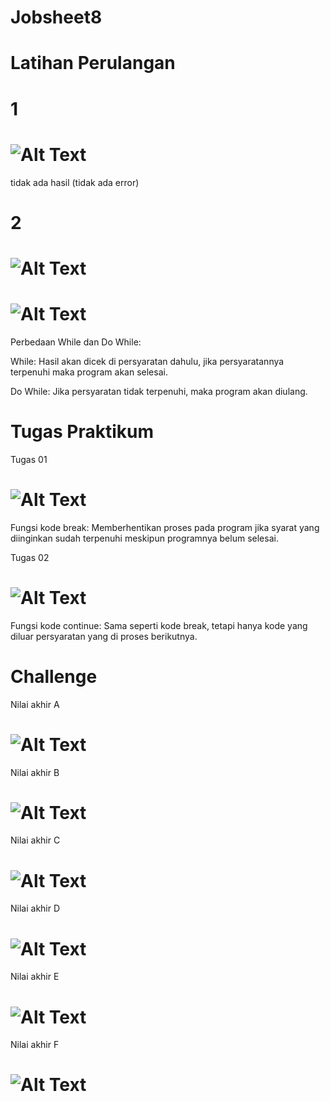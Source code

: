# Jobsheet8

# Latihan Perulangan

# 1
# ![Alt Text](https://github.com/necha28/Jobsheet8/blob/master/LatihanPerulangan.PNG)
tidak ada hasil (tidak ada error)

# 2
# ![Alt Text](https://github.com/necha28/Jobsheet8/blob/master/while.PNG)
# ![Alt Text](https://github.com/necha28/Jobsheet8/blob/master/DoWhile.PNG)
Perbedaan While dan Do While:

While: Hasil akan dicek di persyaratan dahulu, jika persyaratannya terpenuhi maka program akan selesai.

Do While: Jika persyaratan tidak terpenuhi, maka program akan diulang.

# Tugas Praktikum
Tugas 01
# ![Alt Text](https://github.com/necha28/Jobsheet8/blob/master/tugas01.PNG)
Fungsi kode break:
Memberhentikan proses pada program jika syarat yang diinginkan sudah terpenuhi meskipun programnya belum selesai.

Tugas 02
# ![Alt Text](https://github.com/necha28/Jobsheet8/blob/master/tugas02.PNG)
Fungsi kode continue:
Sama seperti kode break, tetapi hanya kode yang diluar persyaratan yang di proses berikutnya.

# Challenge

Nilai akhir A
# ![Alt Text](https://github.com/necha28/Jobsheet8/blob/master/A.PNG)

Nilai akhir B
# ![Alt Text](https://github.com/necha28/Jobsheet8/blob/master/B.PNG)
Nilai akhir C
# ![Alt Text](https://github.com/necha28/Jobsheet8/blob/master/C.PNG)

Nilai akhir D
# ![Alt Text](https://github.com/necha28/Jobsheet8/blob/master/D.PNG)

Nilai akhir E
# ![Alt Text](https://github.com/necha28/Jobsheet8/blob/master/E.PNG)

Nilai akhir F
# ![Alt Text](https://github.com/necha28/Jobsheet8/blob/master/F.PNG)
